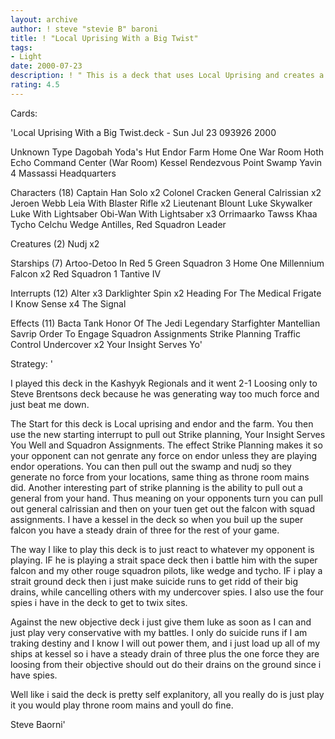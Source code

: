 ```yaml
---
layout: archive
author: ! steve "stevie B" baroni
title: ! "Local Uprising With a Big Twist"
tags:
- Light
date: 2000-07-23
description: ! " This is a deck that uses Local Uprising and creates a deck very similar to Throne Room Mains."
rating: 4.5
---
```

Cards: 

'Local Uprising With a Big Twist.deck - Sun Jul 23 093926 2000


Unknown Type
Dagobah Yoda's Hut
Endor
Farm
Home One War Room
Hoth Echo Command Center (War Room)
Kessel
Rendezvous Point
Swamp
Yavin 4 Massassi Headquarters

Characters (18)
Captain Han Solo  x2
Colonel Cracken
General Calrissian  x2
Jeroen Webb
Leia With Blaster Rifle  x2
Lieutenant Blount
Luke Skywalker
Luke With Lightsaber
Obi-Wan With Lightsaber  x3
Orrimaarko
Tawss Khaa
Tycho Celchu
Wedge Antilles, Red Squadron Leader

Creatures (2)
Nudj  x2

Starships (7)
Artoo-Detoo In Red 5
Green Squadron 3
Home One
Millennium Falcon  x2
Red Squadron 1
Tantive IV

Interrupts (12)
Alter  x3
Darklighter Spin  x2
Heading For The Medical Frigate
I Know
Sense  x4
The Signal

Effects (11)
Bacta Tank
Honor Of The Jedi
Legendary Starfighter
Mantellian Savrip
Order To Engage
Squadron Assignments
Strike Planning
Traffic Control
Undercover  x2
Your Insight Serves Yo'

Strategy: '

 I played this deck in the Kashyyk Regionals and it went 2-1 Loosing only to Steve Brentsons deck because he was generating way too much force and just beat me down.

 The Start for this deck is Local uprising and endor and the farm. You then use the new starting interrupt to pull out Strike planning, Your Insight Serves You Well and Squadron Assignments. The effect Strike Planning makes it so your opponent can not genrate any force on endor unless they are playing endor operations. You can then pull out the swamp and nudj so they generate no force from your locations, same thing as throne room mains did. Another interesting part of strike planning is the ability to pull out a general from your hand. Thus meaning on your opponents turn you can pull out general calrissian and then on your tuen get out the falcon with squad assignments. I have a kessel in the deck so when you buil up the super falcon you have a steady drain of three for the rest of your game.

 The way I like to play this deck is to just react to whatever my opponent is playing. IF he is playing a strait space deck then i battle him with the super falcon and my other rouge squadron pilots, like wedge and tycho. IF i play a strait ground deck then i just make suicide runs to get ridd of their big drains, while cancelling others with my undercover spies. I also use the four spies i have in the deck to get to twix sites.

  Against the new objective deck i just give them luke as soon as I can and just play very conservative with my battles. I only do suicide runs if I am traking destiny and I know I will out power them, and i just load up all of my ships at kessel so i have a steady drain of three plus the one force they are loosing from their objective should out do their drains on the ground since i have spies.

  Well like i said the deck is pretty self explanitory, all you really do is just play it you would play throne room mains and youll do fine.

Steve Baorni'
